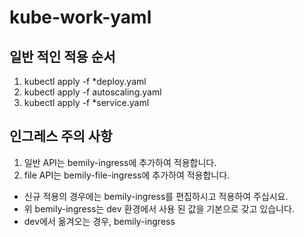 # kube-work-yaml

## 일반 적인 적용 순서
1. kubectl apply -f *deploy.yaml
2. kubectl apply -f autoscaling.yaml
3. kubectl apply -f *service.yaml

## 인그레스 주의 사항
1. 일반 API는 bemily-ingress에 추가하여 적용합니다.
2. file API는 bemily-file-ingress에 추가하여 적용합니다.

* 신규 적용의 경우에는 bemily-ingress를 편집하시고 적용하여 주십시요.
* 위 bemily-ingress는 dev 환경에서 사용 된 값을 기본으로 갖고 있습니다.
* dev에서 옮겨오는 경우, bemily-ingress